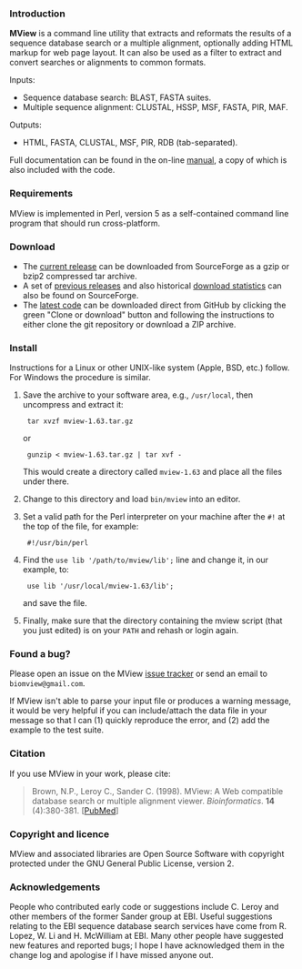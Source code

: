### Introduction

**MView** is a command line utility that extracts and reformats the results of
a sequence database search or a multiple alignment, optionally adding HTML
markup for web page layout. It can also be used as a filter to extract and
convert searches or alignments to common formats.

Inputs:

- Sequence database search: BLAST, FASTA suites.
- Multiple sequence alignment: CLUSTAL, HSSP, MSF, FASTA, PIR, MAF.

Outputs:

- HTML, FASTA, CLUSTAL, MSF, PIR, RDB (tab-separated).

Full documentation can be found in the on-line
[manual](https://desmid.github.io/mview/ "MView manual"), a copy of which is
also included with the code.


### Requirements

MView is implemented in Perl, version 5 as a self-contained command line
program that should run cross-platform. 


### Download

- The [current release](
  https://sourceforge.net/projects/bio-mview/files/bio-mview/mview-1.63/
  "MView current release on SourceForge") can be downloaded from SourceForge
  as a gzip or bzip2 compressed tar archive.
- A set of [previous releases](
  https://sourceforge.net/projects/bio-mview/files/bio-mview/ "MView older
  releases on SourceForge") and also historical [download statistics](
  https://sourceforge.net/projects/bio-mview/files/stats/timeline?dates=2005-01-01+to+2020-01-01
  "MView download statistics") can also be found on SourceForge.
- The [latest code](https://github.com/desmid/mview "MView source") can be
  downloaded direct from GitHub by clicking the green "Clone or download"
  button and following the instructions to either clone the git repository or
  download a ZIP archive.


### Install

Instructions for a Linux or other UNIX-like system (Apple, BSD, etc.)
follow. For Windows the procedure is similar.

1. Save the archive to your software area, e.g., `/usr/local`, then uncompress
   and extract it:

        tar xvzf mview-1.63.tar.gz

   or

        gunzip < mview-1.63.tar.gz | tar xvf -

   This would create a directory called `mview-1.63` and place all the files
   under there.

2. Change to this directory and load `bin/mview` into an editor.

3. Set a valid path for the Perl interpreter on your machine after the ``#!``
   at the top of the file, for example:

        #!/usr/bin/perl

4. Find the `use lib '/path/to/mview/lib';` line and change it, in our
   example, to:

        use lib '/usr/local/mview-1.63/lib';

   and save the file.

5. Finally, make sure that the directory containing the mview script (that you
   just edited) is on your `PATH` and rehash or login again.


### Found a bug?

Please open an issue on the MView [issue tracker](https://github.com/desmid/mview/issues "issue tracker") or send an email to `biomview@gmail.com`.

If MView isn't able to parse your input file or produces a warning message, it
would be very helpful if you can include/attach the data file in your message
so that I can (1) quickly reproduce the error, and (2) add the example to the
test suite.


### Citation

If you use MView in your work, please cite:

> Brown, N.P., Leroy C., Sander C. (1998). MView: A Web compatible database
> search or multiple alignment viewer. *Bioinformatics*. **14** (4):380-381.
> [[PubMed](http://www.ncbi.nlm.nih.gov/pubmed/9632837 "PubMed link")]


### Copyright and licence

MView and associated libraries are Open Source Software with copyright
protected under the GNU General Public License, version 2.


### Acknowledgements

People who contributed early code or suggestions include C. Leroy and other
members of the former Sander group at EBI. Useful suggestions relating to the
EBI sequence database search services have come from R. Lopez, W. Li and
H. McWilliam at EBI. Many other people have suggested new features and
reported bugs; I hope I have acknowledged them in the change log and apologise
if I have missed anyone out.
